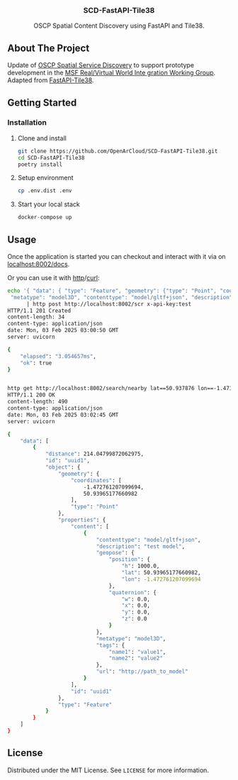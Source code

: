 <br />
<p align="center">
  <h3 align="center">SCD-FastAPI-Tile38</h3>

  <p align="center">
    OSCP Spatial Content Discovery using FastAPI and Tile38.
    <br />
  </p>
</p>


<!-- ABOUT THE PROJECT -->

## About The Project

Update of [OSCP Spatial Service Discovery](https://github.com/OpenArCloud/oscp-spatial-content-discovery) to support prototype development in the [MSF Real/Virtual World Inte
gration Working Group](https://github.com/MetaverseStandards/Virtual-Real-Integration). Adapted from [FastAPI-Tile38](https://github.com/iwpnd/fastapi-tile38).


<!-- GETTING STARTED -->

## Getting Started

### Installation

1. Clone and install
    ```sh
    git clone https://github.com/OpenArCloud/SCD-FastAPI-Tile38.git
    cd SCD-FastAPI-Tile38
    poetry install
    ```
2. Setup environment
    ```sh
    cp .env.dist .env
    ```
3. Start your local stack
    ```python
    docker-compose up
    ```

## Usage

Once the application is started you can checkout and interact with it via on [localhost:8002/docs](http://localhost:8002/docs).

Or you can use it with [http](https://httpie.io/)/[curl](https://curl.se/):

```sh
echo '{ "data": { "type": "Feature", "geometry": {"type": "Point", "coordinates": [-1.472761207099694,50.93965177660982]}, "properties": {"id": "uuid1", "content":[{"geopose": {"position": {"lat": 50.93965177660982, "lon": -1.472761207099694, "h": 1000}, "quaternion": {"x": 0.0, "y": 0.0, "z": 0.0, "w": 0.0}},
 "metatype": "model3D", "contenttype": "model/gltf+json", "description": "test model","url": "http://path_to_model", "tags": {"name1": "value1", "name2": "value2"}}]}}}' \
      | http post http://localhost:8002/scr x-api-key:test
HTTP/1.1 201 Created
content-length: 34
content-type: application/json
date: Mon, 03 Feb 2025 03:00:50 GMT
server: uvicorn

{
    "elapsed": "3.054657ms",
    "ok": true
}


http get http://localhost:8002/search/nearby lat==50.937876 lon==-1.471582 radius==1000   x-api-key:test
HTTP/1.1 200 OK
content-length: 490
content-type: application/json
date: Mon, 03 Feb 2025 03:02:45 GMT
server: uvicorn

{
    "data": [
        {
            "distance": 214.04799872062975,
            "id": "uuid1",
            "object": {
                "geometry": {
                    "coordinates": [
                        -1.472761207099694,
                        50.93965177660982
                    ],
                    "type": "Point"
                },
                "properties": {
                    "content": [
                        {
                            "contenttype": "model/gltf+json",
                            "description": "test model",
                            "geopose": {
                                "position": {
                                    "h": 1000.0,
                                    "lat": 50.93965177660982,
                                    "lon": -1.472761207099694
                                },
                                "quaternion": {
                                    "w": 0.0,
                                    "x": 0.0,
                                    "y": 0.0,
                                    "z": 0.0
                                }
                            },
                            "metatype": "model3D",
                            "tags": {
                                "name1": "value1",
                                "name2": "value2"
                            },
                            "url": "http://path_to_model"
                        }
                    ],
                    "id": "uuid1"
                },
                "type": "Feature"
            }
        }
    ]
}
```

## License

Distributed under the MIT License. See `LICENSE` for more information.

